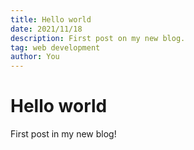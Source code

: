 ```yaml
---
title: Hello world
date: 2021/11/18
description: First post on my new blog.
tag: web development
author: You
---
```


# Hello world

First post in my new blog!